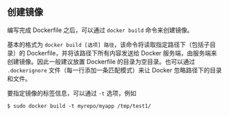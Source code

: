 ## 创建镜像
编写完成 Dockerfile 之后，可以通过 `docker build` 命令来创建镜像。

基本的格式为 `docker build [选项] 路径`，该命令将读取指定路径下（包括子目录）的 Dockerfile，并将该路径下所有内容发送给 Docker 服务端，由服务端来创建镜像。因此一般建议放置 Dockerfile 的目录为空目录。也可以通过 `.dockerignore` 文件（每一行添加一条匹配模式）来让 Docker 忽略路径下的目录和文件。

要指定镜像的标签信息，可以通过 `-t` 选项，例如
```
$ sudo docker build -t myrepo/myapp /tmp/test1/
```
